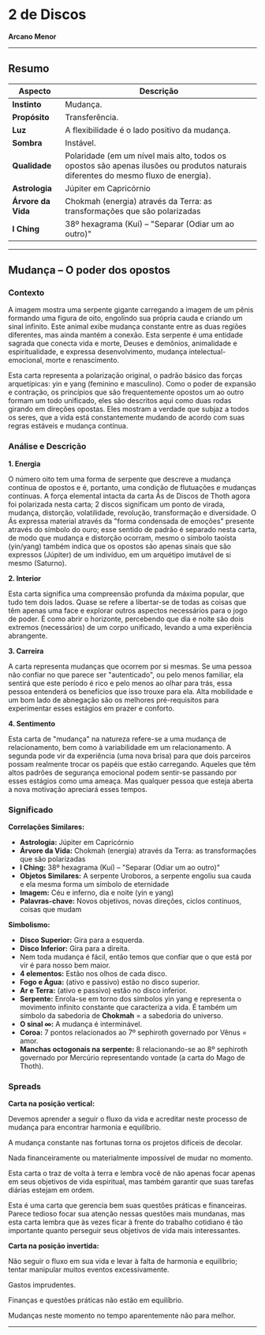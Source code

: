 # 2 de Discos

**Arcano Menor**

---

## Resumo

| Aspecto | Descrição |
|---------|-----------|
| **Instinto** | Mudança. |
| **Propósito** | Transferência. |
| **Luz** | A flexibilidade é o lado positivo da mudança. |
| **Sombra** | Instável. |
| **Qualidade** | Polaridade (em um nível mais alto, todos os opostos são apenas ilusões ou produtos naturais diferentes do mesmo fluxo de energia). |
| **Astrologia** | Júpiter em Capricórnio |
| **Árvore da Vida** | Chokmah (energia) através da Terra: as transformações que são polarizadas |
| **I Ching** | 38º hexagrama (Kuí) – "Separar (Odiar um ao outro)" |

---

## Mudança – O poder dos opostos

### Contexto

A imagem mostra uma serpente gigante carregando a imagem de um pênis formando uma figura de oito, engolindo sua própria cauda e criando um sinal infinito. Este animal exibe mudança constante entre as duas regiões diferentes, mas ainda mantém a conexão. Esta serpente é uma entidade sagrada que conecta vida e morte, Deuses e demônios, animalidade e espiritualidade, e expressa desenvolvimento, mudança intelectual-emocional, morte e renascimento.

Esta carta representa a polarização original, o padrão básico das forças arquetípicas: yin e yang (feminino e masculino). Como o poder de expansão e contração, os princípios que são frequentemente opostos um ao outro formam um todo unificado, eles são descritos aqui como duas rodas girando em direções opostas. Eles mostram a verdade que subjaz a todos os seres, que a vida está constantemente mudando de acordo com suas regras estáveis e mudança contínua.

### Análise e Descrição

**1. Energia**

O número oito tem uma forma de serpente que descreve a mudança contínua de opostos e é, portanto, uma condição de flutuações e mudanças contínuas. A força elemental intacta da carta Ás de Discos de Thoth agora foi polarizada nesta carta; 2 discos significam um ponto de virada, mudança, distorção, volatilidade, revolução, transformação e diversidade. O Ás expressa material através da "forma condensada de emoções" presente através do símbolo do ouro; esse sentido de padrão é separado nesta carta, de modo que mudança e distorção ocorram, mesmo o símbolo taoísta (yin/yang) também indica que os opostos são apenas sinais que são expressos (Júpiter) de um indivíduo, em um arquétipo imutável de si mesmo (Saturno).

**2. Interior**

Esta carta significa uma compreensão profunda da máxima popular, que tudo tem dois lados. Quase se refere a libertar-se de todas as coisas que têm apenas uma face e explorar outros aspectos necessários para o jogo de poder. É como abrir o horizonte, percebendo que dia e noite são dois extremos (necessários) de um corpo unificado, levando a uma experiência abrangente.

**3. Carreira**

A carta representa mudanças que ocorrem por si mesmas. Se uma pessoa não confiar no que parece ser "autenticado", ou pelo menos familiar, ela sentirá que este período é rico e pelo menos ao olhar para trás, essa pessoa entenderá os benefícios que isso trouxe para ela. Alta mobilidade e um bom lado de abnegação são os melhores pré-requisitos para experimentar esses estágios em prazer e conforto.

**4. Sentimento**

Esta carta de "mudança" na natureza refere-se a uma mudança de relacionamento, bem como à variabilidade em um relacionamento. A segunda pode vir da experiência (uma nova brisa) para que dois parceiros possam realmente trocar os papéis que estão carregando. Aqueles que têm altos padrões de segurança emocional podem sentir-se passando por esses estágios como uma ameaça. Mas qualquer pessoa que esteja aberta a nova motivação apreciará esses tempos.

### Significado

**Correlações Similares:**

- **Astrologia:** Júpiter em Capricórnio
- **Árvore da Vida:** Chokmah (energia) através da Terra: as transformações que são polarizadas
- **I Ching:** 38º hexagrama (Kuí) – "Separar (Odiar um ao outro)"
- **Objetos Similares:** A serpente Uroboros, a serpente engoliu sua cauda e ela mesma forma um símbolo de eternidade
- **Imagem:** Céu e inferno, dia e noite (yin e yang)
- **Palavras-chave:** Novos objetivos, novas direções, ciclos contínuos, coisas que mudam

**Simbolismo:**

- **Disco Superior:** Gira para a esquerda.
- **Disco Inferior:** Gira para a direita.
- Nem toda mudança é fácil, então temos que confiar que o que está por vir é para nosso bem maior.
- **4 elementos:** Estão nos olhos de cada disco.
- **Fogo e Água:** (ativo e passivo) estão no disco superior.
- **Ar e Terra:** (ativo e passivo) estão no disco inferior.
- **Serpente:** Enrola-se em torno dos símbolos yin yang e representa o movimento infinito constante que caracteriza a vida. É também um símbolo da sabedoria de **Chokmah** = a sabedoria do universo.
- **O sinal ∞:** A mudança é interminável.
- **Coroa:** 7 pontos relacionados ao 7º sephiroth governado por Vênus = amor.
- **Manchas octogonais na serpente:** 8 relacionando-se ao 8º sephiroth governado por Mercúrio representando vontade (a carta do Mago de Thoth).

### Spreads

**Carta na posição vertical:**

Devemos aprender a seguir o fluxo da vida e acreditar neste processo de mudança para encontrar harmonia e equilíbrio.

A mudança constante nas fortunas torna os projetos difíceis de decolar.

Nada financeiramente ou materialmente impossível de mudar no momento.

Esta carta o traz de volta à terra e lembra você de não apenas focar apenas em seus objetivos de vida espiritual, mas também garantir que suas tarefas diárias estejam em ordem.

Esta é uma carta que gerencia bem suas questões práticas e financeiras. Parece tedioso focar sua atenção nessas questões mais mundanas, mas esta carta lembra que às vezes ficar à frente do trabalho cotidiano é tão importante quanto perseguir seus objetivos de vida mais interessantes.

**Carta na posição invertida:**

Não seguir o fluxo em sua vida e levar à falta de harmonia e equilíbrio; tentar manipular muitos eventos excessivamente.

Gastos imprudentes.

Finanças e questões práticas não estão em equilíbrio.

Mudanças neste momento no tempo aparentemente não para melhor.

---


